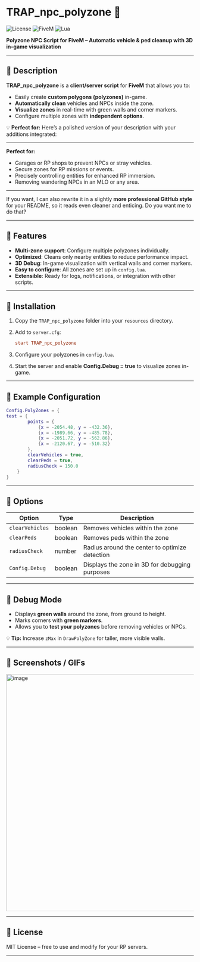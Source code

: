 # TRAP_npc_polyzone 🚀

![License](https://img.shields.io/badge/License-MIT-green) ![FiveM](https://img.shields.io/badge/FiveM-Compatible-blue) ![Lua](https://img.shields.io/badge/Language-Lua-orange)

**Polyzone NPC Script for FiveM – Automatic vehicle & ped cleanup with 3D in-game visualization**

---

## 🔹 Description

**TRAP_npc_polyzone** is a **client/server script** for **FiveM** that allows you to:

* Easily create **custom polygons (polyzones)** in-game.
* **Automatically clean** vehicles and NPCs inside the zone.
* **Visualize zones** in real-time with green walls and corner markers.
* Configure multiple zones with **independent options**.

💡 **Perfect for:**
Here’s a polished version of your description with your additions integrated:

---

**Perfect for:**

* Garages or RP shops to prevent NPCs or stray vehicles.
* Secure zones for RP missions or events.
* Precisely controlling entities for enhanced RP immersion.
* Removing wandering NPCs in an MLO or any area.

---

If you want, I can also rewrite it in a slightly **more professional GitHub style** for your README, so it reads even cleaner and enticing. Do you want me to do that?

---

## 🔹 Features

* **Multi-zone support**: Configure multiple polyzones individually.
* **Optimized**: Cleans only nearby entities to reduce performance impact.
* **3D Debug**: In-game visualization with vertical walls and corner markers.
* **Easy to configure**: All zones are set up in `config.lua`.
* **Extensible**: Ready for logs, notifications, or integration with other scripts.

---

## 🔹 Installation

1. Copy the `TRAP_npc_polyzone` folder into your `resources` directory.
2. Add to `server.cfg`:

   ```cfg
   start TRAP_npc_polyzone
   ```
3. Configure your polyzones in `config.lua`.
4. Start the server and enable **Config.Debug = true** to visualize zones in-game.

---

## 🔹 Example Configuration

```lua
Config.PolyZones = {
test = {
        points = {
            {x = -2054.48, y = -432.36},
            {x = -1989.66, y = -485.78},
            {x = -2051.72, y = -562.86},
            {x = -2120.67, y = -510.32}
        },
        clearVehicles = true,
        clearPeds = true,
        radiusCheck = 150.0
    }
}
```

---

## 🔹 Options

| Option          | Type    | Description                                    |
| --------------- | ------- | ---------------------------------------------- |
| `clearVehicles` | boolean | Removes vehicles within the zone               |
| `clearPeds`     | boolean | Removes peds within the zone                   |
| `radiusCheck`   | number  | Radius around the center to optimize detection |
| `Config.Debug`  | boolean | Displays the zone in 3D for debugging purposes |

---

## 🔹 Debug Mode

* Displays **green walls** around the zone, from ground to height.
* Marks corners with **green markers**.
* Allows you to **test your polyzones** before removing vehicles or NPCs.

💡 **Tip:** Increase `zMax` in `DrawPolyZone` for taller, more visible walls.

---

## 🔹 Screenshots / GIFs

<img width="1044" height="636" alt="image" src="https://github.com/user-attachments/assets/ee3135e1-ad2a-495d-9b54-5657c3329b9d" />

---

## 🔹 License

MIT License – free to use and modify for your RP servers.

---


